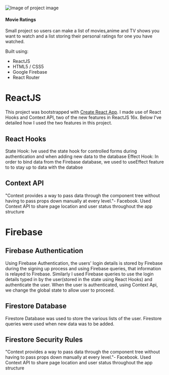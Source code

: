 ![Image of project image](https://s3.amazonaws.com/poly-screenshots.angel.co/Project/8f/1016586/290e88cce630907000c22eed24ac7626-original.png)

#### Movie Ratings
Small project so users can make a list of movies,anime and TV shows you want to watch and a list storing their personal ratings for one you have watched.

Built using:
* ReactJS
* HTML5 / CSS5
* Google Firebase
* React Router

# ReactJS
  This project was bootstrapped with [Create React App](https://github.com/facebook/create-react-app). I made use of React Hooks and Context API, two of the new features in ReactJS 16x. Below I've detailed how I used the two features in this project.
## React Hooks
  State Hook:
  Ive used the state hook for controlled forms during authentication and when adding new data to the database
  Effect Hook:
  In order to bind data from the Firebase database, we used to useEffect feature to  to stay up to data with the databse
## Context API
  "Context provides a way to pass data through the component tree without having to pass props down manually at every level."- Facebook.
  Used Context API to share page location and user status throughout the app structure

# Firebase
## Firebase Authentication
  Using Firebase Authentication, the users' login details is stored by Firebase during the signing up process and using Firebase queries, that information is relayed to Firebase. Similarly I used Firebase queries to use the login details typed in by the user(stored in the state using React Hooks) and authenticate the user. When the user is authenticated, using Context Api, we change the global state to allow user to proceed.
 
## Firestore Database
  Firestore Database was used to store the various lists of the user. Firestore queries were used when new data was to be added. 
  
## Firestore Security Rules
"Context provides a way to pass data through the component tree without having to pass props down manually at every level."- Facebook.
Used Context API to share page location and user status throughout the app structure

